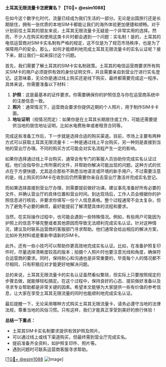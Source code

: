 **土耳其无限流量卡怎麽實名？【TG💪+ @esim1088】**

在如今这个数字化时代，流量已经成为我们生活的一部分。无论是出国旅行还是长期居住，拥有一张优质的本地SIM卡都能让我们的海外体验更加便捷和顺畅。对于计划前往土耳其的朋友来说，土耳其无限流量卡无疑是一个非常实用的选择。然而，不少人在购买和使用这类卡片时都会遇到一个问题：实名制！是的，土耳其的电信运营商对SIM卡实名制有严格的规定，这不仅是为了规范市场秩序，也是为了保障用户的安全。那么，如何才能顺利地完成土耳其无限流量卡的实名认证呢？接下来，就让我们一起来探讨这个问题。

首先，我们需要了解土耳其的SIM卡实名制政策。土耳其的电信运营商要求所有购买SIM卡的用户必须提供有效的身份证明文件，并且需要亲自到营业厅进行实名登记。这意味着，无论你是通过线上购买还是线下购买，最终都需要完成这一程序。具体来说，你需要准备以下材料：

1. **护照**：这是最基本的证件要求。你需要确保你的护照信息与你在运营商系统中的注册信息一致。
2. **照片**：通常情况下，运营商会要求你提供近期的个人照片，用于制作SIM卡卡面。
3. **地址证明**（视情况而定）：如果你是在土耳其长期居住或工作，可能还需要提供当地的居住地址证明，比如水电费账单或者租赁合同等。

完成这些准备工作后，下一步就是选择合适的购买渠道。目前，市场上主要有两种方式可以获取土耳其无限流量卡：一种是通过线上平台购买，另一种则是直接到当地的营业厅办理。不同的购买方式可能会对实名流程产生一定的影响。

如果你选择通过线上平台购买，通常会有专门的客服人员协助你完成实名认证过程。他们会指导你上传所需的文件，并帮助你解决可能出现的问题。这种方式的优点在于方便快捷，尤其适合那些不熟悉当地语言或环境的新手用户。不过需要注意的是，线上购买的SIM卡在收到后仍然需要你亲自去营业厅激活并完成实名登记。

而如果选择直接到营业厅办理，则需要提前做好功课。建议事先准备好所有必要的文件，并确认营业厅的具体位置和营业时间。到达现场后，工作人员会根据你的护照信息进行核验，并要求你填写一份个人信息表格。整个过程通常不会太复杂，但为了避免不必要的麻烦，最好能提前了解清楚具体的流程和要求。

当然，在实际操作过程中，也可能会遇到一些特殊情况。例如，有些用户可能因为护照上的信息不够完整或者其他原因而导致无法顺利完成实名认证。针对这种情况，建议及时联系运营商的客服部门寻求帮助。他们通常会给出相应的解决方案，比如补充材料或是重新申请新的SIM卡。

此外，还有一些小技巧可以帮助你更高效地完成实名认证。比如，在准备护照复印件时，尽量选择清晰度较高的版本；拍摄个人照片时也要注意光线和角度，确保符合运营商的要求。同时，保持耐心和沟通也是非常重要的，毕竟每个人的情况都不尽相同，只有积极应对才能更好地解决问题。

总的来说，土耳其无限流量卡的实名认证虽然看似繁琐，但实际上只要按照规定的步骤去做，就能够轻松搞定。在这个过程中，保持良好的心态、提前做好准备以及寻求专业帮助都是非常关键的因素。希望本文能够为大家提供一些有价值的参考信息，让大家在享受土耳其无限流量的同时也能顺利地完成实名认证。

最后提醒一下，无论采用哪种方式购买土耳其无限流量卡，请务必遵守当地的法律法规，尊重当地的风俗习惯。只有这样，我们才能真正享受到美好的旅行体验！

**总结一下重点：**
- 土耳其SIM卡实名制要求提供有效护照及照片。
- 可以通过线上或线下渠道购买，但最终需到营业厅完成实名。
- 提前准备齐全资料，如护照复印件、照片等。
- 遇到问题时可联系运营商客服寻求帮助。

[[TG💪+ @esim1088](https://t.me/s/esim1088) ![Image](https://i.postimg.cc/4NQfJmqS/Snipaste-2025-05-13-00-14-12.png)]